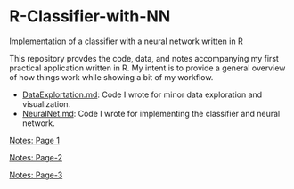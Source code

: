 # R-Classifier-with-NN

Implementation of a classifier with a neural network written in R

This repository provdes the code, data, and notes accompanying my first practical application written in R.  My intent is to provide a general overview of how things work while showing a bit of my workflow.

* [DataExplortation.md](DataExploration.md): Code I wrote for minor data exploration and visualization.
* [NeuralNet.md](NeuralNet.md): Code I wrote for implementing the classifier and neural network.

[Notes: Page 1](Notes/handCalculations_1_colored.jpg "Hand Calculations Page-1")

[Notes: Page-2](Notes/handCalculations_2_colored.jpg "Hand Calculations Page-2")

[Notes: Page-3](Notes/handCalculations_3_colored.jpg "Hand Calculations Page-3")
